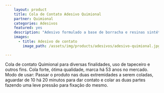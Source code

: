 ```yaml
---
    layout: product
    title: Cola de Contato Adesivo Quimional
    partner: Quimional
    categories: Adesivos
    featured: yes
    description: "Adesivo formulado a base de borracha e resinas sintéticas, especialmente desenvolvido para colagem de isopor. Líquido levemente amarelo de média viscosidade. "
    images: 
      - title: Adesivo de contato
        image_path: /assets/img/products/adesivos/adesivo-quimional.jpg

---
```


Cola de contato Quimional para diversas finalidades, uso de tapeceiro e outros fins.
Cola forte, ótima qualidade, marca há 53 anos no mercado.
Modo de usar: Passar o produto nas duas extremidades a serem coladas, aguardar de 10 há 20 minutos para dar contato e colar as duas partes fazendo uma leve pressão para fixação do mesmo.